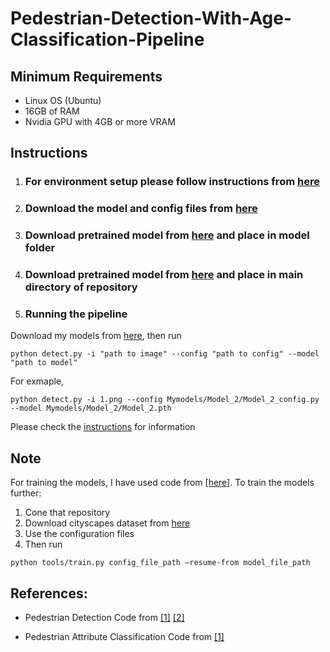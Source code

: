 # Pedestrian-Detection-With-Age-Classification-Pipeline


## Minimum Requirements
* Linux OS (Ubuntu)
* 16GB of RAM
* Nvidia GPU with 4GB or more VRAM

## Instructions 

1. ### For environment setup please follow instructions from [here](https://github.com/hasanirtiza/PedesFormer-Transformer-Networks-For-Pedestrian-Detection)

2. ### Download the model and config files from [here](https://github.com/hasanirtiza/PedesFormer-Transformer-Networks-For-Pedestrian-Detection/tree/main/configs)
3. ### Download pretrained model from [here](http://data.lip6.fr/cadene/pretrainedmodels/bn_inception-52deb4733.pth) and place in model folder
4.  ### Download pretrained model from [here](https://drive.google.com/file/d/15paMK0-rKDsuzptDPK5kH2JuL8QO0HyS/view) and place in main directory of repository 
5.  ### Running the pipeline

Download my models from [here](https://heriotwatt-my.sharepoint.com/:f:/g/personal/aks9_hw_ac_uk/EoqFRPjBcdVCpr1BiXdDmNsB635GS5GwVzTG0L3ujFZ8Yg?e=DEBWDY), then run

```
python detect.py -i "path to image" --config "path to config" --model "path to model"
```

For exmaple,
```
python detect.py -i 1.png --config Mymodels/Model_2/Model_2_config.py --model Mymodels/Model_2/Model_2.pth
```
Please check the [instructions](https://github.com/open-mmlab/mmdetection/blob/master/docs/en/get_started.md) for information




## Note
For training the models, I have used code from [[here]](https://github.com/hasanirtiza/PedesFormer-Transformer-Networks-For-Pedestrian-Detection). To train the models further:
1. Cone that repository
2. Download cityscapes dataset from [here](https://www.cityscapes-dataset.com/login/)
3. Use the configuration files
4. Then run 
```
python tools/train.py config_file_path –resume-from model_file_path
```


## References:

* Pedestrian Detection Code from [[1]](https://github.com/hasanirtiza/PedesFormer-Transformer-Networks-For-Pedestrian-Detection) [[2]](https://mmdetection.readthedocs.io/en/latest/tutorials/)


* Pedestrian Attribute Classification Code from [[1]](https://github.com/chufengt/iccv19_attribute)


